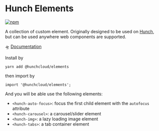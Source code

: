 # Hunch Elements

[![npm](https://img.shields.io/npm/v/@hunchcloud/elements.svg)](https://www.npmjs.com/package/@hunchcloud/elements)

A collection of custom element. Originally designed to be used on [Hunch](https://hunch.cloud), but can be used anywhere web components are supported.

🛸 [Documentation](https://hunch-elements.netlify.com)

Install by

```
yarn add @hunchcloud/elements
```

then import by

```
import '@hunchcloud/elements';
```

And you will be able use the following elements:

- `<hunch-auto-focus>`: focus the first child element with the `autofocus` attribute
- `<hunch-carousel>`: a carousel/slider element
- `<hunch-img>`: a lazy loading image element
- `<hunch-tabs>`: a tab container element
